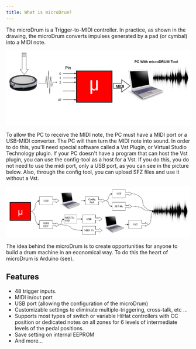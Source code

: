```yaml
---
title: What is microDrum?
---
```

The microDrum is a Trigger-to-MIDI controller. In practice, as shown in the drawing,
the microDrum converts impulses generated by a pad (or cymbal) into a MIDI note.

<img src="./microdrum-work.png" alt="microDrum work" class="img-responsive">

To allow the PC to receive the MIDI note, the PC must have a MIDI port or a
USB-MIDI converter. The PC will then turn the MIDI note into sound.
In order to do this, you'll need special software called a Vst Plugin,
or Virtual Studio Technology plugin. If your PC doesn't have a program that can
host the Vst plugin, you can use the config-tool as a host for a Vst.
If you do this, you do not need to use the midi port, only a USB port, as you
can see in the picture below. Also, through the config tool, you can upload SFZ
files and use it without a Vst.

<img src="./microdrum-vst-work.png" alt="microDrum VST work" class="img-responsive">

The idea behind the microDrum is to create opportunities for anyone to build a
drum machine in an economical way. To do this the heart of microDrum is Arduino (see).

## Features

* 48 trigger inputs.
* MIDI in/out port
* USB port (allowing the configuration of the microDrum)
* Customizable settings to eliminate multiple-triggering, cross-talk, etc ...
* Supports most types of switch or variable HiHat controllers with CC position
  or dedicated notes on all zones for 6 levels of intermediate levels of the
  pedal positions.
* Save setting on internal EEPROM
* And more… 
